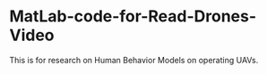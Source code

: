 # MatLab-code-for-Read-Drones-Video
This is for research on Human Behavior Models on operating UAVs.
